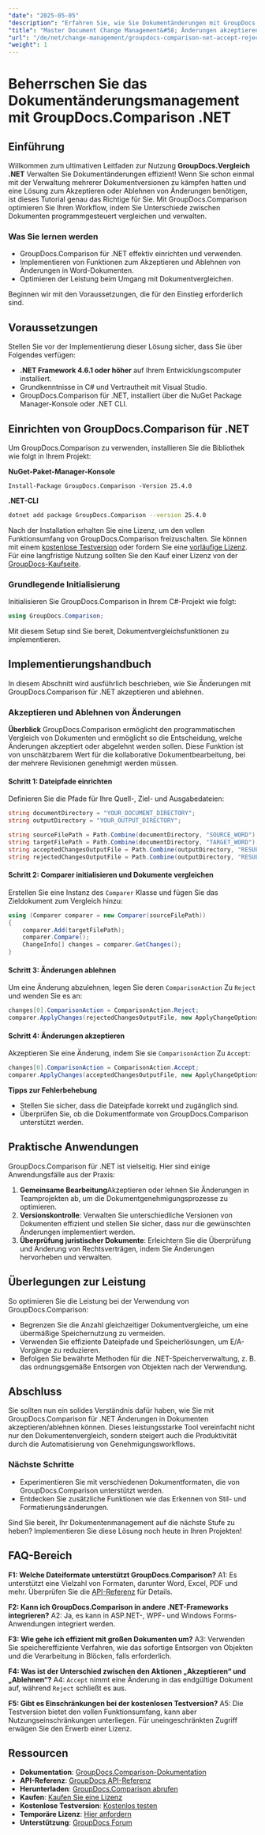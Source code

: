 ```yaml
---
"date": "2025-05-05"
"description": "Erfahren Sie, wie Sie Dokumentänderungen mit GroupDocs.Comparison für .NET verwalten. Optimieren Sie Ihren Workflow, indem Sie Änderungen in Word-Dokumenten programmgesteuert vergleichen, akzeptieren oder ablehnen."
"title": "Master Document Change Management&#58; Änderungen akzeptieren und ablehnen mit GroupDocs.Comparison .NET"
"url": "/de/net/change-management/groupdocs-comparison-net-accept-reject-changes/"
"weight": 1
---
```


# Beherrschen Sie das Dokumentänderungsmanagement mit GroupDocs.Comparison .NET

## Einführung

Willkommen zum ultimativen Leitfaden zur Nutzung **GroupDocs.Vergleich .NET** Verwalten Sie Dokumentänderungen effizient! Wenn Sie schon einmal mit der Verwaltung mehrerer Dokumentversionen zu kämpfen hatten und eine Lösung zum Akzeptieren oder Ablehnen von Änderungen benötigen, ist dieses Tutorial genau das Richtige für Sie. Mit GroupDocs.Comparison optimieren Sie Ihren Workflow, indem Sie Unterschiede zwischen Dokumenten programmgesteuert vergleichen und verwalten.

### Was Sie lernen werden
- GroupDocs.Comparison für .NET effektiv einrichten und verwenden.
- Implementieren von Funktionen zum Akzeptieren und Ablehnen von Änderungen in Word-Dokumenten.
- Optimieren der Leistung beim Umgang mit Dokumentvergleichen.

Beginnen wir mit den Voraussetzungen, die für den Einstieg erforderlich sind.

## Voraussetzungen
Stellen Sie vor der Implementierung dieser Lösung sicher, dass Sie über Folgendes verfügen:

- **.NET Framework 4.6.1 oder höher** auf Ihrem Entwicklungscomputer installiert.
- Grundkenntnisse in C# und Vertrautheit mit Visual Studio.
- GroupDocs.Comparison für .NET, installiert über die NuGet Package Manager-Konsole oder .NET CLI.

## Einrichten von GroupDocs.Comparison für .NET

Um GroupDocs.Comparison zu verwenden, installieren Sie die Bibliothek wie folgt in Ihrem Projekt:

**NuGet-Paket-Manager-Konsole**
```
Install-Package GroupDocs.Comparison -Version 25.4.0
```

**\.NET-CLI**
```bash
dotnet add package GroupDocs.Comparison --version 25.4.0
```

Nach der Installation erhalten Sie eine Lizenz, um den vollen Funktionsumfang von GroupDocs.Comparison freizuschalten. Sie können mit einem [kostenlose Testversion](https://releases.groupdocs.com/comparison/net/) oder fordern Sie eine [vorläufige Lizenz](https://purchase.groupdocs.com/temporary-license/). Für eine langfristige Nutzung sollten Sie den Kauf einer Lizenz von der [GroupDocs-Kaufseite](https://purchase.groupdocs.com/buy).

### Grundlegende Initialisierung

Initialisieren Sie GroupDocs.Comparison in Ihrem C#-Projekt wie folgt:

```csharp
using GroupDocs.Comparison;
```

Mit diesem Setup sind Sie bereit, Dokumentvergleichsfunktionen zu implementieren.

## Implementierungshandbuch
In diesem Abschnitt wird ausführlich beschrieben, wie Sie Änderungen mit GroupDocs.Comparison für .NET akzeptieren und ablehnen.

### Akzeptieren und Ablehnen von Änderungen

**Überblick**
GroupDocs.Comparison ermöglicht den programmatischen Vergleich von Dokumenten und ermöglicht so die Entscheidung, welche Änderungen akzeptiert oder abgelehnt werden sollen. Diese Funktion ist von unschätzbarem Wert für die kollaborative Dokumentbearbeitung, bei der mehrere Revisionen genehmigt werden müssen.

#### Schritt 1: Dateipfade einrichten
Definieren Sie die Pfade für Ihre Quell-, Ziel- und Ausgabedateien:

```csharp
string documentDirectory = "YOUR_DOCUMENT_DIRECTORY";
string outputDirectory = "YOUR_OUTPUT_DIRECTORY";

string sourceFilePath = Path.Combine(documentDirectory, "SOURCE_WORD");
string targetFilePath = Path.Combine(documentDirectory, "TARGET_WORD");
string acceptedChangesOutputFile = Path.Combine(outputDirectory, "RESULT_WITH_ACCEPTED_CHANGE_WORD");
string rejectedChangesOutputFile = Path.Combine(outputDirectory, "RESULT_WITH_REJECTED_CHANGE_WORD");
```

#### Schritt 2: Comparer initialisieren und Dokumente vergleichen
Erstellen Sie eine Instanz des `Comparer` Klasse und fügen Sie das Zieldokument zum Vergleich hinzu:

```csharp
using (Comparer comparer = new Comparer(sourceFilePath))
{
    comparer.Add(targetFilePath);
    comparer.Compare();
    ChangeInfo[] changes = comparer.GetChanges();
}
```

#### Schritt 3: Änderungen ablehnen
Um eine Änderung abzulehnen, legen Sie deren `ComparisonAction` Zu `Reject` und wenden Sie es an:

```csharp
changes[0].ComparisonAction = ComparisonAction.Reject;
comparer.ApplyChanges(rejectedChangesOutputFile, new ApplyChangeOptions { Changes = changes, SaveOriginalState = true });
```

#### Schritt 4: Änderungen akzeptieren
Akzeptieren Sie eine Änderung, indem Sie sie `ComparisonAction` Zu `Accept`:

```csharp
changes[0].ComparisonAction = ComparisonAction.Accept;
comparer.ApplyChanges(acceptedChangesOutputFile, new ApplyChangeOptions { Changes = changes });
```

**Tipps zur Fehlerbehebung**
- Stellen Sie sicher, dass die Dateipfade korrekt und zugänglich sind.
- Überprüfen Sie, ob die Dokumentformate von GroupDocs.Comparison unterstützt werden.

## Praktische Anwendungen
GroupDocs.Comparison für .NET ist vielseitig. Hier sind einige Anwendungsfälle aus der Praxis:

1. **Gemeinsame Bearbeitung**Akzeptieren oder lehnen Sie Änderungen in Teamprojekten ab, um die Dokumentgenehmigungsprozesse zu optimieren.
2. **Versionskontrolle**: Verwalten Sie unterschiedliche Versionen von Dokumenten effizient und stellen Sie sicher, dass nur die gewünschten Änderungen implementiert werden.
3. **Überprüfung juristischer Dokumente**: Erleichtern Sie die Überprüfung und Änderung von Rechtsverträgen, indem Sie Änderungen hervorheben und verwalten.

## Überlegungen zur Leistung
So optimieren Sie die Leistung bei der Verwendung von GroupDocs.Comparison:
- Begrenzen Sie die Anzahl gleichzeitiger Dokumentvergleiche, um eine übermäßige Speichernutzung zu vermeiden.
- Verwenden Sie effiziente Dateipfade und Speicherlösungen, um E/A-Vorgänge zu reduzieren.
- Befolgen Sie bewährte Methoden für die .NET-Speicherverwaltung, z. B. das ordnungsgemäße Entsorgen von Objekten nach der Verwendung.

## Abschluss
Sie sollten nun ein solides Verständnis dafür haben, wie Sie mit GroupDocs.Comparison für .NET Änderungen in Dokumenten akzeptieren/ablehnen können. Dieses leistungsstarke Tool vereinfacht nicht nur den Dokumentenvergleich, sondern steigert auch die Produktivität durch die Automatisierung von Genehmigungsworkflows.

### Nächste Schritte
- Experimentieren Sie mit verschiedenen Dokumentformaten, die von GroupDocs.Comparison unterstützt werden.
- Entdecken Sie zusätzliche Funktionen wie das Erkennen von Stil- und Formatierungsänderungen.

Sind Sie bereit, Ihr Dokumentenmanagement auf die nächste Stufe zu heben? Implementieren Sie diese Lösung noch heute in Ihren Projekten!

## FAQ-Bereich
**F1: Welche Dateiformate unterstützt GroupDocs.Comparison?**
A1: Es unterstützt eine Vielzahl von Formaten, darunter Word, Excel, PDF und mehr. Überprüfen Sie die [API-Referenz](https://reference.groupdocs.com/comparison/net/) für Details.

**F2: Kann ich GroupDocs.Comparison in andere .NET-Frameworks integrieren?**
A2: Ja, es kann in ASP.NET-, WPF- und Windows Forms-Anwendungen integriert werden.

**F3: Wie gehe ich effizient mit großen Dokumenten um?**
A3: Verwenden Sie speichereffiziente Verfahren, wie das sofortige Entsorgen von Objekten und die Verarbeitung in Blöcken, falls erforderlich.

**F4: Was ist der Unterschied zwischen den Aktionen „Akzeptieren“ und „Ablehnen“?**
A4: `Accept` nimmt eine Änderung in das endgültige Dokument auf, während `Reject` schließt es aus.

**F5: Gibt es Einschränkungen bei der kostenlosen Testversion?**
A5: Die Testversion bietet den vollen Funktionsumfang, kann aber Nutzungseinschränkungen unterliegen. Für uneingeschränkten Zugriff erwägen Sie den Erwerb einer Lizenz.

## Ressourcen
- **Dokumentation**: [GroupDocs.Comparison-Dokumentation](https://docs.groupdocs.com/comparison/net/)
- **API-Referenz**: [GroupDocs API-Referenz](https://reference.groupdocs.com/comparison/net/)
- **Herunterladen**: [GroupDocs.Comparison abrufen](https://releases.groupdocs.com/comparison/net/)
- **Kaufen**: [Kaufen Sie eine Lizenz](https://purchase.groupdocs.com/buy)
- **Kostenlose Testversion**: [Kostenlos testen](https://releases.groupdocs.com/comparison/net/)
- **Temporäre Lizenz**: [Hier anfordern](https://purchase.groupdocs.com/temporary-license/)
- **Unterstützung**: [GroupDocs Forum](https://forum.groupdocs.com/c/comparison/)